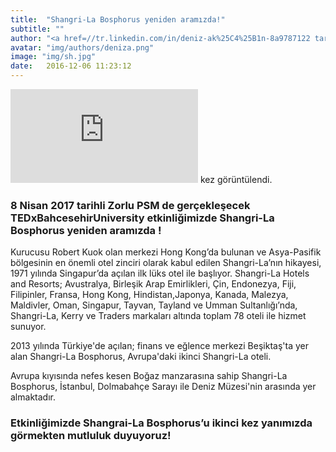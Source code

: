 ```yaml
---
title:  "Shangri-La Bosphorus yeniden aramızda!"
subtitle: ""
author: "<a href=//tr.linkedin.com/in/deniz-ak%25C4%25B1n-8a9787122 target=_blank>Deniz Akın</a>"
avatar: "img/authors/deniza.png"
image: "img/sh.jpg"
date:   2016-12-06 11:23:12
---
```

![hits](http://guestscounter.com/count.php?c_style=82&id=1481632068) kez görüntülendi.

### 8 Nisan 2017 tarihli Zorlu PSM de gerçekleşecek TEDxBahcesehirUniversity etkinliğimizde Shangri-La Bosphorus yeniden aramızda !

Kurucusu Robert Kuok olan merkezi Hong Kong’da bulunan ve Asya-Pasifik bölgesinin en önemli otel zinciri olarak kabul edilen Shangri-La’nın hikayesi, 1971 yılında Singapur’da açılan ilk lüks otel ile başlıyor. Shangri-La Hotels and Resorts; Avustralya, Birleşik Arap Emirlikleri, Çin, Endonezya, Fiji, Filipinler, Fransa, Hong Kong, Hindistan,Japonya, Kanada, Malezya, Maldivler, Oman, Singapur, Tayvan, Tayland ve Umman Sultanlığı’nda, Shangri-La, Kerry ve Traders
markaları altında toplam 78 oteli ile hizmet sunuyor.

2013 yılında Türkiye'de açılan; finans ve eğlence merkezi Beşiktaş'ta yer alan Shangri-La Bosphorus, Avrupa'daki ikinci Shangri-La oteli.

Avrupa kıyısında nefes kesen Boğaz manzarasına sahip Shangri-La Bosphorus, İstanbul, Dolmabahçe Sarayı ile Deniz Müzesi'nin arasında yer almaktadır.


### Etkinliğimizde Shangrai-La Bosphorus’u ikinci kez yanımızda görmekten mutluluk duyuyoruz!
